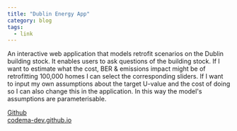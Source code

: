 ```yaml
---
title: "Dublin Energy App"
category: blog
tags:
  - link
---
```

An interactive web application that models retrofit scenarios on the Dublin building stock.  It enables users to ask questions of the building stock.  If I want to estimate what the cost, BER & emissions impact might be of retrofitting 100,000 homes I can select the corresponding sliders.  If I want to input my own assumptions about the target U-value and the cost of doing so I can also change this in the application.  In this way the model's assumptions are parameterisable. 

<div><a href="https://github.com/codema-dev/dublin-energy-app" class="btn btn--primary">Github</a></div>

<div><a href="https://codema-dev.github.io" class="btn btn--primary">codema-dev.github.io</a></div>